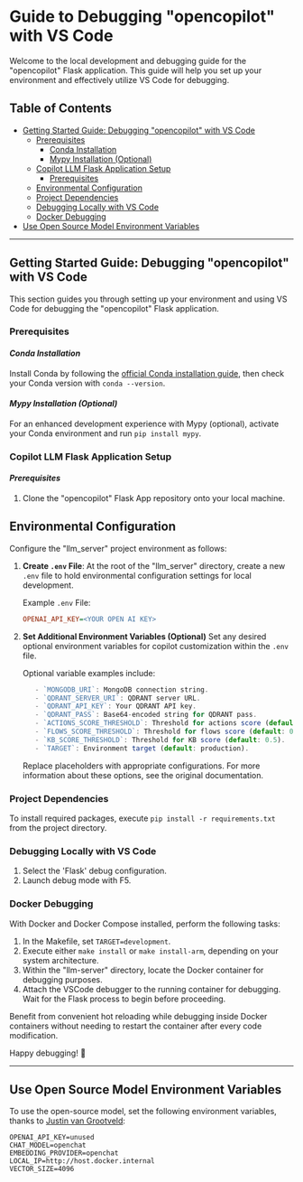 # **Guide to Debugging "opencopilot" with VS Code**

Welcome to the local development and debugging guide for the "opencopilot" Flask application. This guide will help you set up your environment and effectively utilize VS Code for debugging.

## **Table of Contents**

- [Getting Started Guide: Debugging "opencopilot" with VS Code](#getting-started-guide-debugging-opencopilot-with-vs-code)
  - [Prerequisites](#prerequisites)
    - [Conda Installation](#conda-installation)
    - [Mypy Installation (Optional)](#mypy-installation-optional)
  - [Copilot LLM Flask Application Setup](#copilot-llm-flask-application-setup)
    - [Prerequisites](#prerequisites-1)
  - [Environmental Configuration](#environmental-configuration)
  - [Project Dependencies](#project-dependencies)
  - [Debugging Locally with VS Code](#debugging-locally-with-vs-code)
  - [Docker Debugging](#docker-debugging)
- [Use Open Source Model Environment Variables](#use-open-source-model-environment-variables)

---

## **Getting Started Guide: Debugging "opencopilot" with VS Code**

This section guides you through setting up your environment and using VS Code for debugging the "opencopilot" Flask application.

### **Prerequisites**

#### *Conda Installation*

Install Conda by following the [official Conda installation guide](https://docs.conda.io/projects/conda/en/latest/user-guide/install/index.html), then check your Conda version with `conda --version`.

#### *Mypy Installation (Optional)*

For an enhanced development experience with Mypy (optional), activate your Conda environment and run `pip install mypy`.

### **Copilot LLM Flask Application Setup**

#### *Prerequisites*

1. Clone the "opencopilot" Flask App repository onto your local machine.

## **Environmental Configuration**

Configure the "llm\_server" project environment as follows:

1. **Create `.env` File**: At the root of the "llm\_server" directory, create a new `.env` file to hold environmental configuration settings for local development.

   Example `.env` File:
   ```ini
   OPENAI_API_KEY=<YOUR OPEN AI KEY>
   ```

2. **Set Additional Environment Variables (Optional)**
   Set any desired optional environment variables for copilot customization within the `.env` file.

   Optional variable examples include:
   ```js
      - `MONGODB_URI`: MongoDB connection string.
      - `QDRANT_SERVER_URI`: QDRANT server URL.
      - `QDRANT_API_KEY`: Your QDRANT API key.
      - `QDRANT_PASS`: Base64-encoded string for QDRANT pass.
      - `ACTIONS_SCORE_THRESHOLD`: Threshold for actions score (default: 0.5).
      - `FLOWS_SCORE_THRESHOLD`: Threshold for flows score (default: 0.5).
      - `KB_SCORE_THRESHOLD`: Threshold for KB score (default: 0.5).
      - `TARGET`: Environment target (default: production).
   ```
   Replace placeholders with appropriate configurations. For more information about these options, see the original documentation.

### **Project Dependencies**

To install required packages, execute `pip install -r requirements.txt` from the project directory.

### **Debugging Locally with VS Code**

1. Select the 'Flask' debug configuration.
2. Launch debug mode with F5.

### **Docker Debugging**

With Docker and Docker Compose installed, perform the following tasks:

1. In the Makefile, set `TARGET=development`.
2. Execute either `make install` or `make install-arm`, depending on your system architecture.
3. Within the "llm-server" directory, locate the Docker container for debugging purposes.
4. Attach the VSCode debugger to the running container for debugging. Wait for the Flask process to begin before proceeding.

Benefit from convenient hot reloading while debugging inside Docker containers without needing to restart the container after every code modification.

Happy debugging! 🚀

---

## **Use Open Source Model Environment Variables**

To use the open-source model, set the following environment variables, thanks to [Justin van Grootveld](https://github.com/jvgrootveld):

```plaintext
OPENAI_API_KEY=unused
CHAT_MODEL=openchat
EMBEDDING_PROVIDER=openchat
LOCAL_IP=http://host.docker.internal
VECTOR_SIZE=4096
```